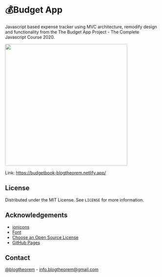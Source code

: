 # 💰Budget App

Javascript based expense tracker using MVC architecture, remodify design and functionality from the The Budget App Project - The Complete Javascript Course 2020. 

<img src="https://user-images.githubusercontent.com/6918020/98088758-dc571b80-1ea7-11eb-96cf-77e80a2127b7.gif" width="400">

Link: https://budgetbook-blogtheorem.netlify.app/

<!-- LICENSE -->
## License

Distributed under the MIT License. See `LICENSE` for more information.

<!-- ACKNOWLEDGEMENTS -->
## Acknowledgements
* [ionicons](https://ionicons.com/v2/)
* [Font](https://fonts.google.com/specimen/Hind)
* [Choose an Open Source License](https://choosealicense.com)
* [GitHub Pages](https://pages.github.com)

<!-- CONTACT -->
## Contact

[@blogtheorem](https://www.instagram.com/blogtheorem) - info.blogtheorem@gmail.com
